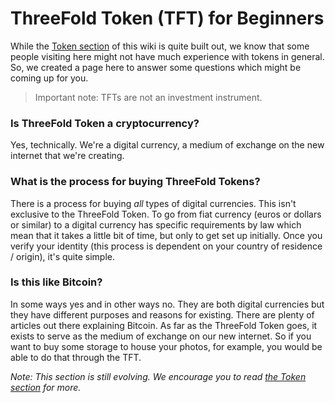 # ThreeFold Token (TFT) for Beginners

While the [Token section](token.md) of this wiki is quite built out, we know that some people visiting here might not have much experience with tokens in general. So, we created a page here to answer some questions which might be coming up for you.

> Important note: TFTs are not an investment instrument.

### Is ThreeFold Token a cryptocurrency?

Yes, technically. We're a digital currency, a medium of exchange on the new internet that we're creating.

### What is the process for buying ThreeFold Tokens?

There is a process for buying *all* types of digital currencies. This isn't exclusive to the ThreeFold Token. To go from fiat currency (euros or dollars or similar) to a digital currency has specific requirements by law which mean that it takes a little bit of time, but only to get set up initially. Once you verify your identity (this process is dependent on your country of residence / origin), it's quite simple.

### Is this like Bitcoin?

In some ways yes and in other ways no. They are both digital currencies but they have different purposes and reasons for existing. There are plenty of articles out there explaining Bitcoin. As far as the ThreeFold Token goes, it exists to serve as the medium of exchange on our new internet. So if you want to buy some storage to house your photos, for example, you would be able to do that through the TFT.

*Note: This section is still evolving. We encourage you to read [the Token section](token.md) for more.*